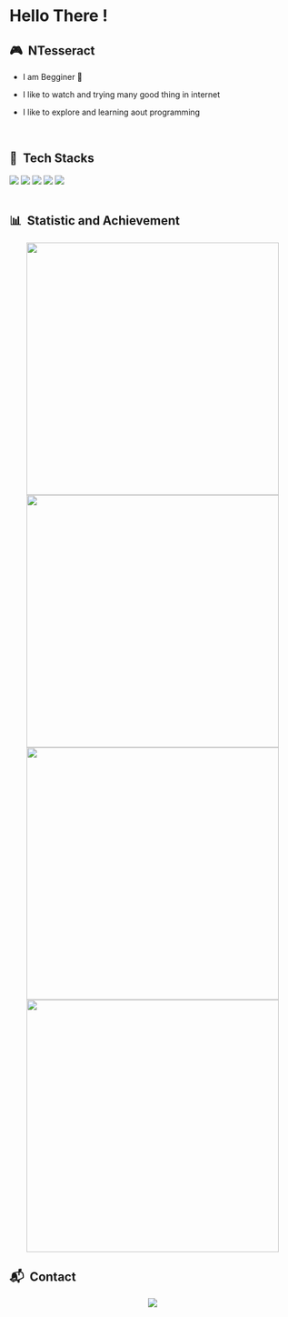 <h1>Hello There !</h1>

<div>

  ## 🎮 &nbsp;NTesseract

  - I am Begginer 🔰
  
  - I like to watch and trying many good thing in internet
  
  - I like to explore and learning aout programming
</div>
<br/>

## 🔧 &nbsp;Tech Stacks
<div align="left">  
  <img src="https://img.shields.io/badge/-HTML5-000000?style=flat-square&logo=html5" />
  <img src="https://img.shields.io/badge/-CSS3-000000?style=flat-square&logo=CSS3&logoColor=1572B6" />
  <img src="https://img.shields.io/badge/-JavaScript-000000?style=flat-square&logo=javascript" />
  <img src="https://img.shields.io/badge/-Node.js-000000?style=flat-square&logo=node.js" />
  <img src="https://img.shields.io/badge/-NPM-000000?style=flat-square&logo=npm" />
</div>
<br/>

## 📊 &nbsp;Statistic and Achievement
<div align="center">  
  <img width="444em" src="https://github-profile-trophy.vercel.app/?username=ntesseract&title=MultipleLang,Stars,Followers,Issues,Commits,Puller&row=2&column=3&layout=compact&theme=juicyfresh&no-frame=true&no-bg=true" />
  <img width="444em" src="https://github-readme-stats-arugaz.vercel.app/api?username=ntesseract&&include_all_commits=true&count_private=true&show_icons=true&theme=vision-friendly-dark&hide_border=true" />
  <img width="444em" src="https://github-readme-streak-stats.herokuapp.com?user=ntesseract&theme=vision-friendly-dark&hide_border=true&date_format=j%20M%5B%20Y%5D" />
  <img width="444em" src="https://github-readme-stats-arugaz.vercel.app/api/top-langs/?username=ntesseract&layout=compact&theme=vision-friendly-dark&hide_border=true&langs_count=11" />
</div>

## 📬 &nbsp;Contact
<div align="center">
  <a href="https://api.whatsapp.com/send/?phone=6289624116070"><img src="https://img.shields.io/badge/WhatsApp-25D366?style=for-the-badge&logo=whatsapp&logoColor=white" />
</div>
